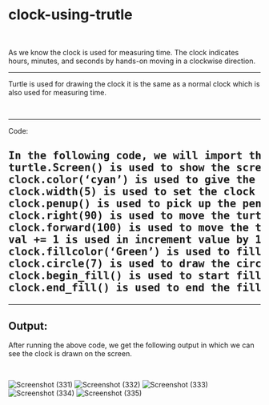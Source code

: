 # clock-using-trutle
<br>
<p>As we know the clock is used for measuring time. The clock indicates hours, minutes, and seconds by hands-on moving in a clockwise direction.</p>
<hr>
<p>Turtle is used for drawing the clock it is the same as a normal clock which is also used for measuring time.</p>
<br>
<hr>
</h2>Code:<h2>
<pre>
In the following code, we will import the turtle module from turtle import *, import turtle. The turtle() method is used to make objects.
turtle.Screen() is used to show the screen on which we draw the shapes.
clock.color(‘cyan’) is used to give the color to the clock.
clock.width(5) is used to set the clock width.
clock.penup() is used to pick up the pen.
clock.right(90) is used to move the turtle in the right direction.
clock.forward(100) is used to move the turtle in the forward direction.
val += 1 is used in increment value by 1.
clock.fillcolor(‘Green’) is used to fill the color in the clock.
clock.circle(7) is used to draw the circle with radius 7.
clock.begin_fill() is used to start filling color in the clock.
clock.end_fill() is used to end the filling color in the clock.
</pre>
  <hr>
  <h2>Output:</h2>
<p>
After running the above code, we get the following output in which we can see the clock is drawn on the screen.</p>
<br>

![Screenshot (331)](https://user-images.githubusercontent.com/92047366/183116572-9587418c-ab21-4078-9cd1-5e0647b6a606.png)
![Screenshot (332)](https://user-images.githubusercontent.com/92047366/183116610-70fccb60-bc77-49cb-874e-a408a0df1349.png)
![Screenshot (333)](https://user-images.githubusercontent.com/92047366/183116871-56fedd6d-3301-4e7f-bb3d-7cced001e5e6.png)
![Screenshot (334)](https://user-images.githubusercontent.com/92047366/183116928-e5026caf-e18e-478c-9f53-1e19b6fd9de1.png)
![Screenshot (335)](https://user-images.githubusercontent.com/92047366/183116977-a21df875-8d7e-4405-b1b3-ee60cd36bdd8.png)
